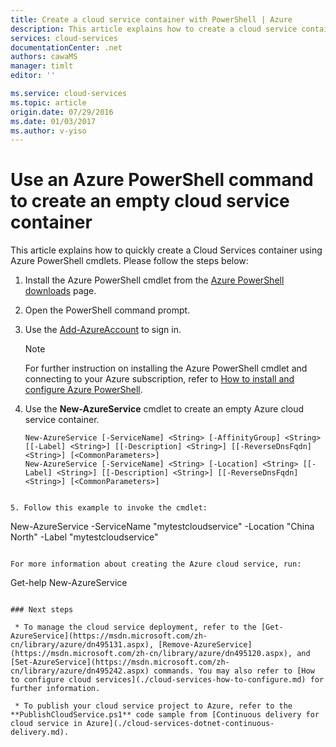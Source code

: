 ```yaml
---
title: Create a cloud service container with PowerShell | Azure
description: This article explains how to create a cloud service container with PowerShell. The container hosts web and worker roles.
services: cloud-services
documentationCenter: .net
authors: cawaMS
manager: timlt
editor: ''

ms.service: cloud-services
ms.topic: article
origin.date: 07/29/2016
ms.date: 01/03/2017
ms.author: v-yiso
---
```


# Use an Azure PowerShell command to create an empty cloud service container
This article explains how to quickly create a Cloud Services container using Azure PowerShell cmdlets. Please follow the steps below:

1. Install the Azure PowerShell cmdlet from the [Azure PowerShell downloads](http://aka.ms/webpi-azps) page.
2. Open the PowerShell command prompt.
3. Use the [Add-AzureAccount](https://msdn.microsoft.com/zh-cn/library/dn495128.aspx) to sign in.

    > [!NOTE]
    > For further instruction on installing the Azure PowerShell cmdlet and connecting to your Azure subscription, refer to [How to install and configure Azure PowerShell](../powershell-install-configure.md).

4. Use the **New-AzureService** cmdlet to create an empty Azure cloud service container.

    ```
    New-AzureService [-ServiceName] <String> [-AffinityGroup] <String> [[-Label] <String>] [[-Description] <String>] [[-ReverseDnsFqdn] <String>] [<CommonParameters>]
    New-AzureService [-ServiceName] <String> [-Location] <String> [[-Label] <String>] [[-Description] <String>] [[-ReverseDnsFqdn] <String>] [<CommonParameters>]
```

5. Follow this example to invoke the cmdlet:
```
New-AzureService -ServiceName "mytestcloudservice" -Location "China North" -Label "mytestcloudservice"
```

For more information about creating the Azure cloud service, run:
```
Get-help New-AzureService
```

### Next steps

 * To manage the cloud service deployment, refer to the [Get-AzureService](https://msdn.microsoft.com/zh-cn/library/azure/dn495131.aspx), [Remove-AzureService](https://msdn.microsoft.com/zh-cn/library/azure/dn495120.aspx), and [Set-AzureService](https://msdn.microsoft.com/zh-cn/library/azure/dn495242.aspx) commands. You may also refer to [How to configure cloud services](./cloud-services-how-to-configure.md) for further information.

 * To publish your cloud service project to Azure, refer to the  **PublishCloudService.ps1** code sample from [Continuous delivery for cloud service in Azure](./cloud-services-dotnet-continuous-delivery.md).